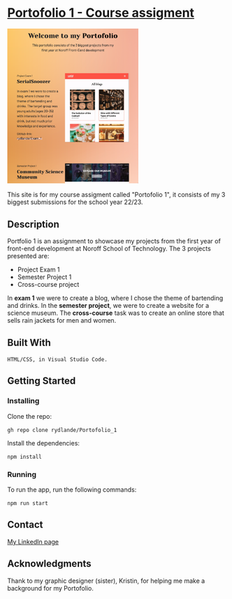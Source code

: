 # <a href="https://rydlande.github.io/Portofolio_1/">Portofolio 1 - Course assigment</a>

<a href="https://rydlande.github.io/Portofolio_1/">
<img src="./media/portofolio_img.png" alt="picture of how portofolio1 looks like when running" style="width:300px;"></a>

This site is for my course assigment called "Portofolio 1", it consists of my 3 biggest submissions for the school year 22/23.

## Description

Portfolio 1 is an assignment to showcase my projects from the first year of front-end development at Noroff School of Technology. The 3 projects presented are:

<ul>
<li>Project Exam 1</li>
<li>Semester Project 1</li>
<li>Cross-course project</li>
</ul>

In <b>exam 1</b> we were to create a blog, where I chose the theme of bartending and drinks.
In the <b>semester project</b>, we were to create a website for a science museum.
The <b>cross-course</b> task was to create an online store that sells rain jackets for men and women.

## Built With

    HTML/CSS, in Visual Studio Code.

## Getting Started

### Installing

Clone the repo:

    gh repo clone rydlande/Portofolio_1

Install the dependencies:

    npm install

### Running

To run the app, run the following commands:

    npm run start

## Contact

<a href="https://www.linkedin.com/in/eirin-rydland-944b49210">My LinkedIn page</a>

## Acknowledgments

Thank to my graphic designer (sister), Kristin, for helping me make a background for my Portofolio.
